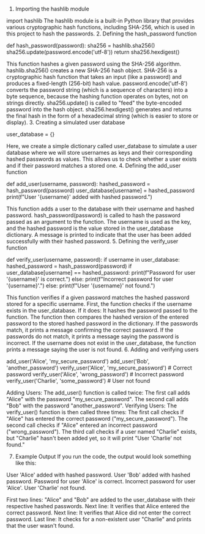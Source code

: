 1. Importing the hashlib module

import hashlib
The hashlib module is a built-in Python library that provides various cryptographic hash functions, including SHA-256, which is used in this project to hash the passwords.
2. Defining the hash_password function

def hash_password(password):
    sha256 = hashlib.sha256()
    sha256.update(password.encode('utf-8'))
    return sha256.hexdigest()
    
This function hashes a given password using the SHA-256 algorithm.
hashlib.sha256() creates a new SHA-256 hash object. SHA-256 is a cryptographic hash function that takes an input (like a password) and produces a fixed-length (256-bit) hash value.
password.encode('utf-8') converts the password string (which is a sequence of characters) into a byte sequence, because the hashing function operates on bytes, not on strings directly.
sha256.update() is called to "feed" the byte-encoded password into the hash object.
sha256.hexdigest() generates and returns the final hash in the form of a hexadecimal string (which is easier to store or display).
3. Creating a simulated user database

user_database = {}

Here, we create a simple dictionary called user_database to simulate a user database where we will store usernames as keys and their corresponding hashed passwords as values.
This allows us to check whether a user exists and if their password matches a stored one.
4. Defining the add_user function

def add_user(username, password):
    hashed_password = hash_password(password)
    user_database[username] = hashed_password
    print(f"User '{username}' added with hashed password.")
    
This function adds a user to the database with their username and hashed password.
hash_password(password) is called to hash the password passed as an argument to the function.
The username is used as the key, and the hashed password is the value stored in the user_database dictionary.
A message is printed to indicate that the user has been added successfully with their hashed password.
5. Defining the verify_user function

def verify_user(username, password):
    if username in user_database:
        hashed_password = hash_password(password)
        if user_database[username] == hashed_password:
            print(f"Password for user '{username}' is correct.")
        else:
            print(f"Incorrect password for user '{username}'.")
    else:
        print(f"User '{username}' not found.")
        
This function verifies if a given password matches the hashed password stored for a specific username.
First, the function checks if the username exists in the user_database. If it does:
It hashes the password passed to the function.
The function then compares the hashed version of the entered password to the stored hashed password in the dictionary.
If the passwords match, it prints a message confirming the correct password.
If the passwords do not match, it prints a message saying the password is incorrect.
If the username does not exist in the user_database, the function prints a message saying the user is not found.
6. Adding and verifying users

add_user('Alice', 'my_secure_password')
add_user('Bob', 'another_password')
verify_user('Alice', 'my_secure_password')  # Correct password
verify_user('Alice', 'wrong_password')      # Incorrect password
verify_user('Charlie', 'some_password')     # User not found

Adding Users:
The add_user() function is called twice:
The first call adds "Alice" with the password "my_secure_password".
The second call adds "Bob" with the password "another_password".
Verifying Users:
The verify_user() function is then called three times:
The first call checks if "Alice" has entered the correct password ("my_secure_password").
The second call checks if "Alice" entered an incorrect password ("wrong_password").
The third call checks if a user named "Charlie" exists, but "Charlie" hasn't been added yet, so it will print "User 'Charlie' not found."

7. Example Output
If you run the code, the output would look something like this:

User 'Alice' added with hashed password.
User 'Bob' added with hashed password.
Password for user 'Alice' is correct.
Incorrect password for user 'Alice'.
User 'Charlie' not found.

First two lines: "Alice" and "Bob" are added to the user_database with their respective hashed passwords.
Next line: It verifies that Alice entered the correct password.
Next line: It verifies that Alice did not enter the correct password.
Last line: It checks for a non-existent user "Charlie" and prints that the user wasn't found.
